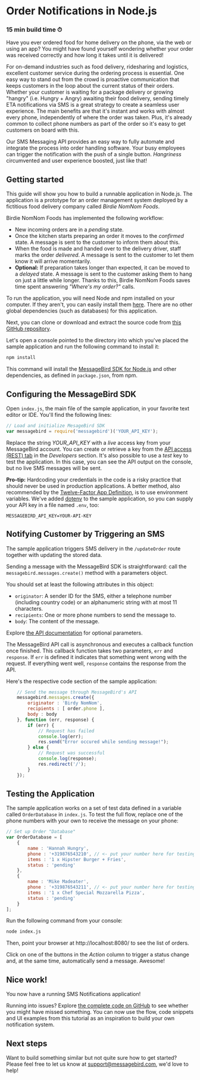 # Order Notifications in Node.js
### 15 min build time ⏱

Have you ever ordered food for home delivery on the phone, via the web or using an app? You might have found yourself wondering whether your order was received correctly and how long it takes until it is delivered!

For on-demand industries such as food delivery, ridesharing and logistics, excellent customer service during the ordering process is essential. One easy way to stand out from the crowd is proactive communication that keeps customers in the loop about the current status of their orders. Whether your customer is waiting for a package delivery or growing "hangry" (i.e. Hungry + Angry) awaiting their food delivery, sending timely ETA notifications via SMS is a great strategy to create a seamless user experience. The main benefits are that it's instant and works with almost every phone, independently of where the order was taken. Plus, it's already common to collect phone numbers as part of the order so it's easy to get customers on board with this.

Our SMS Messaging API provides an easy way to fully automate and integrate the process into order handling software. Your busy employees can trigger the notification with the push of a single button. *Hangriness* circumvented and user experience boosted, just like that!

## Getting started

This guide will show you how to build a runnable application in Node.js. The application is a prototype for an order management system deployed by a fictitious food delivery company called *Birdie NomNom Foods*.

Birdie NomNom Foods has implemented the following workflow:

- New incoming orders are in a _pending_ state.
- Once the kitchen starts preparing an order it moves to the _confirmed_ state. A message is sent to the customer to inform them about this.
- When the food is made and handed over to the delivery driver, staff marks the order _delivered_. A message is sent to the customer to let them know it will arrive momentarily.
- **Optional:** If preparation takes longer than expected, it can be moved to a _delayed_ state. A message is sent to the customer asking them to hang on just a little while longer. Thanks to this, Birdie NomNom Foods saves time spent answering *"Where's my order?"* calls.

To run the application, you will need Node and npm installed on your computer. If they aren't, you can easily install them [here](https://www.npmjs.com/get-npm). There are no other global dependencies (such as databases) for this application.

Next, you can clone or download and extract the source code from [this GitHub repository](https://github.com/messagebirdguides/notifications-guide).

Let's open a console pointed to the directory into which you've placed the sample application and run the following command to install it:

````bash
npm install
````

This command will install the [MessageBird SDK for Node.js](https://www.npmjs.com/package/messagebird) and other dependencies, as defined in `package.json`, from npm.

## Configuring the MessageBird SDK

Open `index.js`, the main file of the sample application, in your favorite text editor or IDE. You'll find the following lines:

````js
// Load and initialize MesageBird SDK
var messagebird = require('messagebird')('YOUR_API_KEY');
````


Replace the string *YOUR_API_KEY* with a *live* access key from your MessageBird account. You can create or retrieve a key from the [API access (REST) tab](https://dashboard.messagebird.com/en/developers/access) in the _Developers_ section. It's also possible to use a _test_ key to test the application. In this case, you can see the API output on the console, but no live SMS messages will be sent.

**Pro-tip:** Hardcoding your credentials in the code is a risky practice that should never be used in production applications. A better method, also recommended by the [Twelve-Factor App Definition](https://12factor.net/), is to use environment variables. We've added [dotenv](https://www.npmjs.com/package/dotenv) to the sample application, so you can supply your API key in a file named `.env`, too:

````env
MESSAGEBIRD_API_KEY=YOUR-API-KEY
````

## Notifying Customer by Triggering an SMS

The sample application triggers SMS delivery in the `/updateOrder` route together with updating the stored data.

Sending a message with the MessageBird SDK is straightforward: call the `messagebird.messages.create()` method with a parameters object.

You should set at least the following attributes in this object:

- `originator`: A sender ID for the SMS, either a telephone number (including country code) or an alphanumeric string with at most 11 characters.
- `recipients`: One or more phone numbers to send the message to.
- `body`: The content of the message.

Explore [the API documentation](https://developers.messagebird.com/docs/messaging#messaging-send) for optional parameters.

The MessageBird API call is asynchronous and executes a callback function once finished. This callback function takes two parameters, `err` and `response`. If `err` is defined it indicates that something went wrong with the request. If everything went well, `response` contains the response from the API.

Here's the respective code section of the sample application:

````js
    // Send the message through MessageBird's API
    messagebird.messages.create({
        originator : 'Birdy NomNom',
        recipients : [ order.phone ],
        body : body
    }, function (err, response) {
        if (err) {
            // Request has failed
            console.log(err);
            res.send("Error occured while sending message!");
        } else {
            // Request was successful
            console.log(response);
            res.redirect('/');
        }
    });
````

## Testing the Application

The sample application works on a set of test data defined in a variable called `OrderDatabase` in `index.js`. To test the full flow, replace one of the phone numbers with your own to receive the message on your phone:

````js
// Set up Order "Database"
var OrderDatabase = [
    {
        name : 'Hannah Hungry',
        phone : '+319876543210', // <- put your number here for testing
        items : '1 x Hipster Burger + Fries',
        status : 'pending'
    },
    {
        name : 'Mike Madeater',
        phone : '+319876543211', // <- put your number here for testing
        items : '1 x Chef Special Mozzarella Pizza',
        status : 'pending'
    }
];
````


Run the following command from your console:

````bash
node index.js
````


Then, point your browser at http://localhost:8080/ to see the list of orders.

Click on one of the buttons in the _Action_ column to trigger a status change and, at the same time, automatically send a message. Awesome!

## Nice work!

You now have a running SMS Notifications application!

Running into issues? Explore [the complete code on GitHub](https://github.com/messagebirdguides/notifications-guide) to see whether you might have missed something. You can now use the flow, code snippets and UI examples from this tutorial as an inspiration to build your own notification system.

## Next steps

Want to build something similar but not quite sure how to get started? Please feel free to let us know at support@messagebird.com, we'd love to help!
